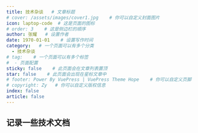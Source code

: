 ```yaml
---
title: 技术杂谈   # 文章标题
# cover: /assets/images/cover1.jpg    # 你可以自定义封面图片
icon: laptop-code  # 这是页面的图标
# order: 3    # 这是侧边栏的顺序
author: 张耀   # 设置作者
date: 1970-01-01    # 设置写作时间
category:   # 一个页面可以有多个分类
  - 技术杂谈
# tag:    # 一个页面可以有多个标签
#  - 页面配置
sticky: false    # 此页面会在文章列表置顶
star: false    # 此页面会出现在星标文章中
# footer: Power By VuePress | VuePress Theme Hope    # 你可以自定义页脚
# copyright: Zy   # 你可以自定义版权信息
index: false
article: false
---
```

## 记录一些技术文档